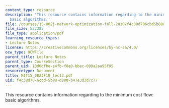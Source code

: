 ```yaml
---
content_type: resource
description: 'This resource contains information regarding to the minimum cost flow:
  basic algorithms.'
file: /courses/15-082j-network-optimization-fall-2010/f4c38d706cbd5b88d880b47e3d3d7c77_MIT15_082JF10_lec13.pdf
file_size: 522383
file_type: application/pdf
learning_resource_types:
- Lecture Notes
license: https://creativecommons.org/licenses/by-nc-sa/4.0/
ocw_type: OCWFile
parent_title: Lecture Notes
parent_type: CourseSection
parent_uid: 18d0dfbe-e4fb-f8e0-bbec-099a2aa95f05
resourcetype: Document
title: MIT15_082JF10_lec13.pdf
uid: f4c38d70-6cbd-5b88-d880-b47e3d3d7c77
---
```

This resource contains information regarding to the minimum cost flow: basic algorithms.